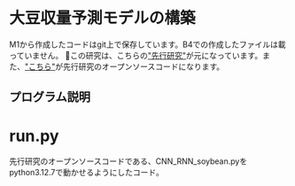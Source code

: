 # 大豆収量予測モデルの構築
M1から作成したコードはgit上で保存しています。B4での作成したファイルは載っていません。
:compass:この研究は、こちらの<a href="https://www.frontiersin.org/articles/10.3389/fpls.2019.01750/full" target="_blank">"先行研究"</a>が元になっています。また、<a href="https://github.com/saeedkhaki92/CNN-RNN-Yield-Prediction" target="_blank">"こちら"</a>が先行研究のオープンソースコードになります。

## プログラム説明
# run.py
先行研究のオープンソースコードである、CNN_RNN_soybean.pyをpython3.12.7で動かせるようにしたコード。

